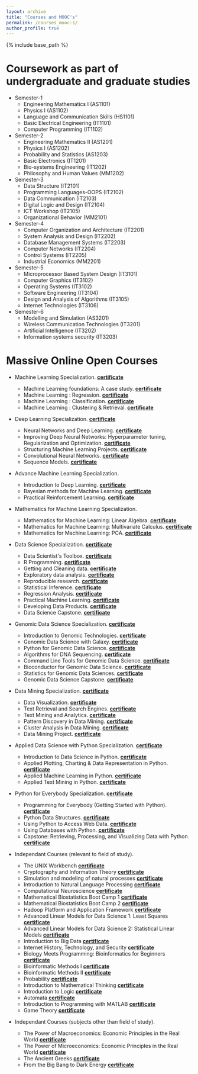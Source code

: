 ```yaml
---
layout: archive
title: "Courses and MOOC's"
permalink: /courses_mooc-s/
author_profile: true
---
```




{% include base_path %}

Coursework as part of undergraduate and graduate studies
======
* Semester-1
  * Engineering Mathematics I (AS1101)
  * Physics I (AS1102)
  * Language and Communication Skills (HS1101)
  * Basic Electrical Engineering (IT1101)
  * Computer Programming (IT1102)
* Semester-2
  * Engineering Mathematics II (AS1201)
  * Physics I (AS1202)
  * Probability and Statistics (AS1203)
  * Basic Electronics (IT1201)
  * Bio-systems Engineering (IT1202)
  * Philosophy and Human Values (MM1202)
* Semester-3
  * Data Structure (IT2101)
  * Programming Languages-OOPS (IT2102)
  * Data Communication (IT2103)
  * Digital Logic and Design (IT2104)
  * ICT Workshop (IT2105)
  * Organizational Behavior (MM2101)
* Semester-4
  * Computer Organization and Architecture (IT2201)
  * System Analysis and Design (IT2202)
  * Database Management Systems (IT2203)
  * Computer Networks (IT2204)
  * Control Systems (IT2205)
  * Industrial Economics (MM2201)
* Semester-5
  * Microprocessor Based System Design (IT3101)
  * Computer Graphics (IT3102)
  * Operating Systems (IT3102)
  * Software Engineering (IT3104)
  * Design and Analysis of Algorithms (IT3105)
  * Internet Technologies (IT3106)
* Semester-6
  * Modelling and Simulation (AS3201)
  * Wireless Communication Technologies (IT3201)
  * Artificial Intelligence (IT3202)
  * Information systems security (IT3203)
  

Massive Online Open Courses
======
* Machine Learning Specialization.  [**certificate**](https://www.coursera.org/account/accomplishments/specialization/certificate/KF2PPB69JZF3)
  * Machine Learning foundations: A case study.  [**certificate**](https://www.coursera.org/account/accomplishments/certificate/7GYJ74PBF4ZE)
  * Machine Learning : Regression. [**certificate**](https://www.coursera.org/account/accomplishments/verify/BLFMNA38RRSN)
  * Machine Learning : Classification.  [**certificate**](https://www.coursera.org/account/accomplishments/certificate/ZGXNEMK578TG)
  * Machine Learning : Clustering & Retrieval.  [**certificate**](https://www.coursera.org/account/accomplishments/certificate/QKMVBHDVZ5B9)

* Deep Learning Specialization.  [**certificate**](https://www.coursera.org/account/accomplishments/specialization/certificate/UAU2HQLRJDWT)
  * Neural Networks and Deep Learning.  [**certificate**](https://www.coursera.org/account/accomplishments/certificate/TGPVEQJKJVGF)
  * Improving Deep Neural Networks: Hyperparameter tuning, Regularization and Optimization.  [**certificate**](https://www.coursera.org/account/accomplishments/certificate/3XN4D87N8XDN)
  * Structuring Machine Learning Projects.  [**certificate**](https://www.coursera.org/account/accomplishments/certificate/8D33CYPTJAXN)
  * Convolutional Neural Networks.  [**certificate**](https://www.coursera.org/account/accomplishments/certificate/6LVUJRKBAU9U)
  * Sequence Models.  [**certificate**](https://www.coursera.org/account/accomplishments/certificate/MRSFG9SAE7L6)

* Advance Machine Learning Specialization. 
  * Introduction to Deep Learning. [**certificate**](https://www.coursera.org/account/accomplishments/certificate/VZJVCAV23B9C)
  * Bayesian methods for Machine Learning. [**certificate**](https://www.coursera.org/account/accomplishments/certificate/SEHYZJ29Z3JZ)
  * Practical Reinforcement Learning. [**certificate**](https://www.coursera.org/account/accomplishments/certificate/QBTKY5DPRYBW)
  
* Mathematics for Machine Learning Specialization. 
  * Mathematics for Machine Learning: Linear Algebra. [**certificate**](https://www.coursera.org/account/accomplishments/certificate/FYN2F8TY6MTH)
  * Mathematics for Machine Learning: Multivariate Calculus. [**certificate**](https://www.coursera.org/account/accomplishments/certificate/2LBC73GE4DRB)
  * Mathematics for Machine Learning: PCA. [**certificate**](https://www.coursera.org/account/accomplishments/certificate/NSSEZNA9AQ6L)

* Data Science Specialization. [**certificate**](https://www.coursera.org/account/accomplishments/specialization/certificate/ZHU4E6SXGDED)
  * Data Scientist's Toolbox. [**certificate**](https://www.coursera.org/account/accomplishments/certifiate/ESFV8AWUD6)
  * R Programming. [**certificate**](https://www.coursera.org/account/accomplishments/certificate/JSUY4BTY87)
  * Getting and Cleaning data. [**certificate**](https://www.coursera.org/account/accomplishments/certificate/AXZD3JQPRV)
  * Exploratory data analysis. [**certificate**](https://www.coursera.org/account/accomplishments/certificate/9UWWJ6WGRE72)
  * Reproducible research. [**certificate**](https://www.coursera.org/account/accomplishments/certificate/MSYTKGW56YJ5)
  * Statistical Inference. [**certificate**](https://www.coursera.org/account/accomplishments/certificate/NX8B7JQZULM6)
  * Regression Analysis. [**certificate**](https://www.coursera.org/account/accomplishments/certificate/FECBA2F5S8ZH)
  * Practical Machine Learning. [**certificate**](https://www.coursera.org/account/accomplishments/certificate/5USCRKEBRFSA)
  * Developing Data Products. [**certificate**](https://www.coursera.org/account/accomplishments/certificate/Y9KHJBAXQQ39)
  * Data Science Capstone. [**certificate**](https://www.coursera.org/account/accomplishments/certificate/JHT8N4GAY6KF)

* Genomic Data Science Specialization. [**certificate**](https://www.coursera.org/account/accomplishments/specialization/certificate/KAZUEWXLRNWG)
  * Introduction to Genomic Technologies. [**certificate**](https://www.coursera.org/account/accomplishments/certificate/WYU9HN4RU5B7)
  * Genomic Data Science with Galaxy. [**certificate**](https://www.coursera.org/account/accomplishments/certificate/BGR929KPUXVH)
  * Python for Genomic Data Science. [**certificate**](https://www.coursera.org/account/accomplishments/certificate/JD7K2CQDBB4F)
  * Algorithms for DNA Sequencing. [**certificate**](https://www.coursera.org/account/accomplishments/certificate/KWGQXBMLBKSR)
  * Command Line Tools for Genomic Data Science. [**certificate**](https://www.coursera.org/account/accomplishments/certificate/5WQFBV3YYSU6)
  * Bioconductor for Genomic Data Science. [**certificate**](https://www.coursera.org/account/accomplishments/certificate/6Q53DGQS8LAN)
  * Statistics for Genomic Data Sciences. [**certificate**](https://www.coursera.org/account/accomplishments/certificate/T9CBBFTA5R5N)
  * Genomic Data Science Capstone. [**certificate**](https://www.coursera.org/account/accomplishments/certificate/2ATKP68VT3U7)

* Data Mining Specialization. [**certificate**](https://www.coursera.org/account/accomplishments/specialization/certificate/QZNGJXWGV69A)
  * Data Visualization. [**certificate**](https://www.coursera.org/account/accomplishments/certificate/ZUC98SLBCPPD)
  * Text Retrieval and Search Engines. [**certificate**](https://www.coursera.org/account/accomplishments/certificate/JYNJKST9LZ7Y)
  * Text Mining and Analytics. [**certificate**](https://www.coursera.org/account/accomplishments/certificate/6KA4F6TGNHVE)
  * Pattern Discovery in Data Mining. [**certificate**](https://www.coursera.org/account/accomplishments/certificate/4YR85CQKC63D)
  * Cluster Analysis in Data Mining. [**certificate**](https://www.coursera.org/account/accomplishments/certificate/A9HDBTDW4T6G)
  * Data Mining Project. [**certificate**](https://www.coursera.org/account/accomplishments/certificate/Y35B978FV7MQ)
  
* Applied Data Science with Python Specialization. [**certificate**](https://www.coursera.org/account/accomplishments/specialization/certificate/722QGVKRD2BJ)
  * Introduction to Data Science in Python. [**certificate**](https://www.coursera.org/account/accomplishments/certificate/K6WSRRR45S3Z)
  * Applied Plotting, Charting & Data Representation in Python. [**certificate**](https://www.coursera.org/account/accomplishments/certificate/BSN6SS2UFU4M)
  * Applied Machine Learning in Python. [**certificate**](https://www.coursera.org/account/accomplishments/certificate/NY5U5S7QJTDB)
  * Applied Text Mining in Python. [**certificate**](https://www.coursera.org/account/accomplishments/certificate/N2FDHVZYPVVS)
  
* Python for Everybody Specialization. [**certificate**](https://www.coursera.org/account/accomplishments/specialization/certificate/FKCYEXKC73PU)
  * Programming for Everybody (Getting Started with Python). [**certificate**](https://www.coursera.org/account/accomplishments/certificate/RPZ4FJEKJ5UC)
  * Python Data Structures. [**certificate**](https://www.coursera.org/account/accomplishments/certificate/ZCG9F83ZQXBH)
  * Using Python to Access Web Data. [**certificate**](https://www.coursera.org/account/accomplishments/certificate/G6TQE6XKLCPZ)
  * Using Databases with Python. [**certificate**](https://www.coursera.org/account/accomplishments/certificate/6YT7VC99ZVV9)
  * Capstone: Retrieving, Processing, and Visualizing Data with Python. [**certificate**](https://www.coursera.org/account/accomplishments/certificate/5HD7TTHDWJRT)
  
* Independant Courses (relevant to field of study).
  * The UNIX Workbench [**certificate**](https://www.coursera.org/account/accomplishments/certificate/WJJR48PN5MG5)
  * Cryptography and Information Theory [**certificate**](https://www.coursera.org/account/accomplishments/certificate/94FKGD4G9BA6)
  * Simulation and modeling of natural processes [**certificate**](https://www.coursera.org/account/accomplishments/certificate/EA87H9QJDDYT)
  * Introduction to Natural Language Processing [**certificate**](https://www.coursera.org/account/accomplishments/certificate/YY6M9DR44WQ8)
  * Computational Neuroscience [**certificate**](https://www.coursera.org/account/accomplishments/certificate/TGHCPA2GEDGJ)
  * Mathematical Biostatistics Boot Camp 1 [**certificate**](https://www.coursera.org/account/accomplishments/certificate/CAQYKAZ6AJJR)
  * Mathematical Biostatistics Boot Camp 2 [**certificate**](https://www.coursera.org/account/accomplishments/certificate/7CKS37L6HTU3)
  * Hadoop Platform and Application Framework [**certificate**](https://www.coursera.org/account/accomplishments/certificate/72YBD8HB5X4J)
  * Advanced Linear Models for Data Science 1: Least Squares [**certificate**](https://www.coursera.org/account/accomplishments/certificate/WJJR48PN5MG5)
  * Advanced Linear Models for Data Science 2: Statistical Linear Models [**certificate**](https://www.coursera.org/account/accomplishments/certificate/AJ93ETJA3VNY)
  * Introduction to Big Data [**certificate**](https://www.coursera.org/account/accomplishments/certificate/V26W49ZQQ9QT)
  * Internet History, Technology, and Security [**certificate**](https://www.coursera.org/account/accomplishments/certificate/V26W49ZQQ9QT)
  * Biology Meets Programming: Bioinformatics for Beginners [**certificate**](https://www.coursera.org/account/accomplishments/certificate/JYSCTLT3HC)
  * Bioinformatic Methods I [**certificate**](https://www.coursera.org/account/accomplishments/certificate/7M2S5UAPLYH5)
  * Bioinformatic Methods II [**certificate**](https://www.coursera.org/account/accomplishments/certificate/ATY7W4DL5ZJS)
  * Probability [**certificate**](https://www.coursera.org/account/accomplishments/certificate/SW7E5H558Y)
  * Introduction to Mathematical Thinking [**certificate**](https://www.coursera.org/api/legacyCertificates.v1/spark/statementOfAccomplishment/975409~8669139/pdf)
  * Introduction to Logic [**certificate**](https://www.coursera.org/api/legacyCertificates.v1/spark/statementOfAccomplishment/974621~8669139/pdf)
  * Automata [**certificate**](https://www.coursera.org/api/legacyCertificates.v1/spark/statementOfAccomplishment/975931~8669139/pdf)
  * Introduction to Programming with MATLAB [**certificate**](https://www.coursera.org/api/legacyCertificates.v1/spark/statementOfAccomplishment/975763~8669139/pdf)
  * Game Theory [**certificate**](https://www.coursera.org/api/legacyCertificates.v1/spark/statementOfAccomplishment/975810~8669139/pdf)

* Independant Courses (subjects other than field of study).
  * The Power of Macroeconomics: Economic Principles in the Real World [**certificate**](https://www.coursera.org/account/accomplishments/certificate/U8JNSK52R2NB)
  * The Power of Microeconomics: Economic Principles in the Real World [**certificate**](https://www.coursera.org/account/accomplishments/certificate/KZLLCLCCL7XF)
  * The Ancient Greeks [**certificate**](https://www.coursera.org/account/accomplishments/certificate/VN837ZT8LHL3)
  * From the Big Bang to Dark Energy [**certificate**](https://www.coursera.org/account/accomplishments/certificate/9LRN58ZRXGNU)
